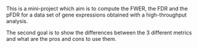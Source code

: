 This is a mini-project which aim is to compute the FWER, the FDR and the pFDR for a data set of gene expressions obtained with a high-throughput analysis.

The second goal is to show the differences between the 3 different metrics and what are the pros and cons to use them.
